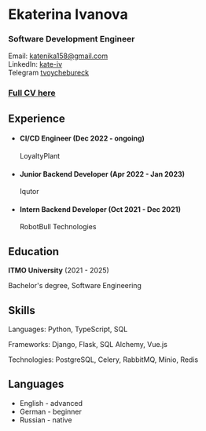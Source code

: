 # Ekaterina Ivanova

### Software Development Engineer

Email: katenika158@gmail.com  
LinkedIn: [kate-iv](https://linkedin.com/in/kate-iv)  
Telegram [tvoychebureck](https://t.me/tvoychebureck)

### [Full CV here](cv.pdf)

## Experience

- #### CI/CD Engineer (Dec 2022 - ongoing)

  LoyaltyPlant

- #### Junior Backend Developer (Apr 2022 - Jan 2023)

  Iqutor

- #### Intern Backend Developer (Oct 2021 - Dec 2021)

  RobotBull Technologies


## Education

**ITMO University** (2021 - 2025)

Bachelor's degree, Software Engineering

## Skills

Languages:
Python, TypeScript, SQL

Frameworks:
Django, Flask, SQL Alchemy, Vue.js

Technologies:
PostgreSQL, Celery, RabbitMQ, Minio, Redis

## Languages

- English - advanced
- German - beginner
- Russian - native

